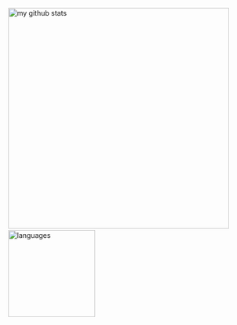 <p align="left">
  <img src="https://github-readme-stats.vercel.app/api?username=En0chWang&show_icons=true&theme=tokyonight" alt="my github stats" width="450"/>&nbsp;
  <img src="https://github-readme-stats.vercel.app/api/top-langs/?username=En0chWang&layout=compact&theme=tokyonight" alt="languages" height="177">
</p>

<!--
**En0chWang/En0chWang** is a ✨ _special_ ✨ repository because its `README.md` (this file) appears on your GitHub profile.

Here are some ideas to get you started:

- 🔭 I’m currently working on ...
- 🌱 I’m currently learning ...
- 👯 I’m looking to collaborate on ...
- 🤔 I’m looking for help with ...
- 💬 Ask me about ...
- 📫 How to reach me: ...
- 😄 Pronouns: ...
- ⚡ Fun fact: ...
-->
